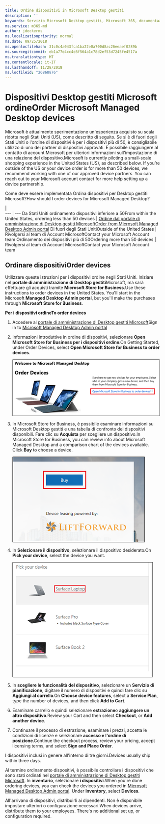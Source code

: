 ```yaml
---
title: Ordine dispositivi in Microsoft Desktop gestiti
description: ''
keywords: Servizio Microsoft Desktop gestiti, Microsoft 365, documentazione
ms.service: m365-md
author: jdeckerms
ms.localizationpriority: normal
ms.date: 09/25/2018
ms.openlocfilehash: 31c0c4a043fca1ba22e0a700d8ac26eeaef0289b
ms.sourcegitcommit: eb1a77e4cc4e8f564a1c78d2ef53d7245fe4517a
ms.translationtype: MT
ms.contentlocale: it-IT
ms.lasthandoff: 11/28/2018
ms.locfileid: "26868876"
---
```

# <a name="order-microsoft-managed-desktop-devices"></a><span data-ttu-id="c5c34-103">Dispositivi Desktop gestiti Microsoft ordine</span><span class="sxs-lookup"><span data-stu-id="c5c34-103">Order Microsoft Managed Desktop devices</span></span>

<span data-ttu-id="c5c34-p101">Microsoft è attualmente sperimentazione un'esperienza acquisto su scala ridotta negli Stati Uniti (US), come descritto di seguito. Se si è di fuori degli Stati Uniti o l'ordine di dispositivi è per i dispositivi più di 50, è consigliabile utilizzo di uno dei partner di dispositivi approvati. È possibile raggiungere al contatto di account Microsoft per ulteriori informazioni sull'impostazione di una relazione del dispositivo.</span><span class="sxs-lookup"><span data-stu-id="c5c34-p101">Microsoft is currently piloting a small-scale shopping experience in the United States (US), as described below. If you’re outside of the US or your device order is for more than 50 devices, we recommend working with one of our approved device partners. You can reach out to your Microsoft account contact for more help setting up a device partnership.</span></span>

<span data-ttu-id="c5c34-107">Come deve essere implementata Ordina dispositivi per Desktop gestiti Microsoft?</span><span class="sxs-lookup"><span data-stu-id="c5c34-107">How should I order devices for Microsoft Managed Desktop?</span></span>

  |   
 --- | ---
<span data-ttu-id="c5c34-108">Da Stati Uniti ordinamento dispositivi inferiore a 50</span><span class="sxs-lookup"><span data-stu-id="c5c34-108">From within the United States, ordering less than 50 devices</span></span> | [<span data-ttu-id="c5c34-109">Ordine dal portale di amministrazione di Desktop gestiti Microsoft</span><span class="sxs-lookup"><span data-stu-id="c5c34-109">Order from Microsoft Managed Desktop Admin portal</span></span>](https://aka.ms/mmdportal)
<span data-ttu-id="c5c34-110">Di fuori degli Stati Uniti</span><span class="sxs-lookup"><span data-stu-id="c5c34-110">Outside of the United States</span></span> | <span data-ttu-id="c5c34-111">Rivolgersi al team di Account Microsoft</span><span class="sxs-lookup"><span data-stu-id="c5c34-111">Contact your Microsoft Account team</span></span>
<span data-ttu-id="c5c34-112">Ordinamento dei dispositivi più di 50</span><span class="sxs-lookup"><span data-stu-id="c5c34-112">Ordering more than 50 devices</span></span> | <span data-ttu-id="c5c34-113">Rivolgersi al team di Account Microsoft</span><span class="sxs-lookup"><span data-stu-id="c5c34-113">Contact your Microsoft Account team</span></span>

## <a name="order-devices"></a><span data-ttu-id="c5c34-114">Ordinare dispositivi</span><span class="sxs-lookup"><span data-stu-id="c5c34-114">Order devices</span></span>
<span data-ttu-id="c5c34-p102">Utilizzare queste istruzioni per i dispositivi ordine negli Stati Uniti. Iniziare nel **portale di amministrazione di Desktop gestiti**Microsoft, ma sarà effettuare gli acquisti tramite **Microsoft Store for Business**.</span><span class="sxs-lookup"><span data-stu-id="c5c34-p102">Use these instructions to order devices in the United States. You'll start in the Microsoft **Managed Desktop Admin portal**, but you'll make the purchases through **Microsoft Store for Business**.</span></span> 

 <span data-ttu-id="c5c34-117">**Per i dispositivi ordine**</span><span class="sxs-lookup"><span data-stu-id="c5c34-117">**To order devices**</span></span>
 1. <span data-ttu-id="c5c34-118">Accedere al [portale di amministrazione di Desktop gestiti Microsoft](https://aka.ms/mmdportal)</span><span class="sxs-lookup"><span data-stu-id="c5c34-118">Sign in to [Microsoft Managed Desktop Admin portal](https://aka.ms/mmdportal)</span></span>
 2. <span data-ttu-id="c5c34-119">Informazioni introduttive in ordine di dispositivi, selezionare **Open Microsoft Store for Business per i dispositivi ordine**.</span><span class="sxs-lookup"><span data-stu-id="c5c34-119">On Getting Started, under Order Devices, select **Open Microsoft Store for Business to order devices**.</span></span>
 
    ![Guida introduttiva, ordinare periferiche](images/mmd-order-devices.png)
    
3. <span data-ttu-id="c5c34-p103">In Microsoft Store for Business, è possibile esaminare informazioni su Microsoft Desktop gestiti e una tabella di confronto dei dispositivi disponibili. Fare clic su **Acquista** per scegliere un dispositivo.</span><span class="sxs-lookup"><span data-stu-id="c5c34-p103">In Microsoft Store for Business, you can review info about Microsoft Managed Desktop and a comparison chart of the devices available. Click **Buy** to choose a device.</span></span> 

    ![Store for Business, acquisto](images/msfb-buy.png)

4. <span data-ttu-id="c5c34-124">In **Selezionare il dispositivo**, selezionare il dispositivo desiderato.</span><span class="sxs-lookup"><span data-stu-id="c5c34-124">On **Pick your device**, select the device you want.</span></span> 

    ![Store for Business, seleziona dispositivo](images/msfb-pick-device.png)

5. <span data-ttu-id="c5c34-126">In **scegliere le funzionalità del dispositivo**, selezionare un **Servizio di pianificazione**, digitare il numero di dispositivi e quindi fare clic su **Aggiungi al carrello**.</span><span class="sxs-lookup"><span data-stu-id="c5c34-126">On **Choose device features**, select a **Service Plan**, type the number of devices, and then click **Add to Cart**.</span></span>

6. <span data-ttu-id="c5c34-127">Esaminare carrello e quindi selezionare **estrazione**o **aggiungere un altro dispositivo**.</span><span class="sxs-lookup"><span data-stu-id="c5c34-127">Review your Cart and then select **Checkout**, or **Add another device**.</span></span> 

7. <span data-ttu-id="c5c34-128">Continuare il processo di estrazione, esaminare i prezzi, accetta le condizioni di licenze e selezionare **accesso e l'ordine di posizione**.</span><span class="sxs-lookup"><span data-stu-id="c5c34-128">Continue the checkout process, review your pricing, accept licensing terms, and select **Sign and Place Order**.</span></span> 

<span data-ttu-id="c5c34-129">I dispositivi inclusi in genere all'interno di tre giorni.</span><span class="sxs-lookup"><span data-stu-id="c5c34-129">Devices usually ship within three days.</span></span> 

<span data-ttu-id="c5c34-p104">Al termine ordinamento dispositivi, è possibile controllare i dispositivi che sono stati ordinati nel [portale di amministrazione di Desktop gestiti Microsoft](https://aka.ms/mmdportal). In **inventario**, selezionare **i dispositivi**.</span><span class="sxs-lookup"><span data-stu-id="c5c34-p104">When you're done ordering devices, you can check the devices you ordered in [Microsoft Managed Desktop Admin portal](https://aka.ms/mmdportal). Under **Inventory**, select **Devices**.</span></span> 

<span data-ttu-id="c5c34-p105">All'arrivano di dispositivi, distribuirli ai dipendenti. Non è disponibile impostare ulteriori o configurazione necessari.</span><span class="sxs-lookup"><span data-stu-id="c5c34-p105">When devices arrive, distribute them to your employees. There's no additional set up, or configuration required.</span></span> 

